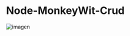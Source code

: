 # Node-MonkeyWit-Crud
![imagen](https://user-images.githubusercontent.com/52834318/191376912-b36661d4-5653-4878-9784-258986d3fe0f.png)
